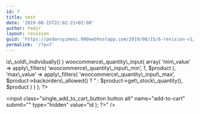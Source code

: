 ```yaml
---
id: 7
title: test
date: '2019-08-15T22:02:21+02:00'
author: Fedir
layout: revision
guid: 'https://podaruyimeni.000webhostapp.com/2019/08/15/6-revision-v1/'
permalink: '/?p=7'
---
```


<form class="cart" enctype="multipart/form-data" method="post"> <?php do_action( 'woocommerce_before_add_to_cart_button' ); ??>
 <?php if ( ! $product-?>
is\_sold\_individually() )  
 woocommerce\_quantity\_input( array(  
 ‘min\_value’ =&gt; apply\_filters( ‘woocommerce\_quantity\_input\_min’, 1, $product ),  
 ‘max\_value’ =&gt; apply\_filters( ‘woocommerce\_quantity\_input\_max’, $product-&gt;backorders\_allowed() ? ” : $product-&gt;get\_stock\_quantity(), $product )  
 ) );  
 ?&gt;

 <input class="single_add_to_cart_button button alt" name="add-to-cart" submit="" type="hidden" value="<?php echo esc_attr( $product->id ); ?>” /></p>
<p>   <button type="></input><?php echo $product-?>
single\_add\_to\_cart\_text(); ?&gt;

 <?php do_action( 'woocommerce_after_add_to_cart_button' ); ??>

</form> <?php do_action( 'woocommerce_after_add_to_cart_form' ); ??>